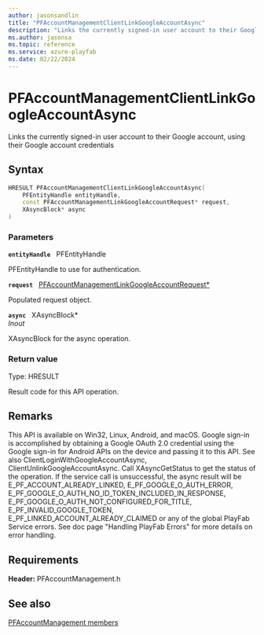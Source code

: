 ```yaml
---
author: jasonsandlin
title: "PFAccountManagementClientLinkGoogleAccountAsync"
description: "Links the currently signed-in user account to their Google account, using their Google account credentials"
ms.author: jasonsa
ms.topic: reference
ms.service: azure-playfab
ms.date: 02/22/2024
---
```


# PFAccountManagementClientLinkGoogleAccountAsync  

Links the currently signed-in user account to their Google account, using their Google account credentials  

## Syntax  
  
```cpp
HRESULT PFAccountManagementClientLinkGoogleAccountAsync(  
    PFEntityHandle entityHandle,  
    const PFAccountManagementLinkGoogleAccountRequest* request,  
    XAsyncBlock* async  
)  
```  
  
### Parameters  
  
**`entityHandle`** &nbsp; PFEntityHandle  
  
PFEntityHandle to use for authentication.  
  
**`request`** &nbsp; [PFAccountManagementLinkGoogleAccountRequest*](../../pfaccountmanagementtypes/structs/pfaccountmanagementlinkgoogleaccountrequest.md)  
  
Populated request object.  
  
**`async`** &nbsp; XAsyncBlock*  
*_Inout_*  
  
XAsyncBlock for the async operation.  
  
  
### Return value
Type: HRESULT
  
Result code for this API operation.
  
## Remarks  
  
This API is available on Win32, Linux, Android, and macOS. Google sign-in is accomplished by obtaining a Google OAuth 2.0 credential using the Google sign-in for Android APIs on the device and passing it to this API. See also ClientLoginWithGoogleAccountAsync, ClientUnlinkGoogleAccountAsync. Call XAsyncGetStatus to get the status of the operation. If the service call is unsuccessful, the async result will be E_PF_ACCOUNT_ALREADY_LINKED, E_PF_GOOGLE_O_AUTH_ERROR, E_PF_GOOGLE_O_AUTH_NO_ID_TOKEN_INCLUDED_IN_RESPONSE, E_PF_GOOGLE_O_AUTH_NOT_CONFIGURED_FOR_TITLE, E_PF_INVALID_GOOGLE_TOKEN, E_PF_LINKED_ACCOUNT_ALREADY_CLAIMED or any of the global PlayFab Service errors. See doc page "Handling PlayFab Errors" for more details on error handling.
  
## Requirements  
  
**Header:** PFAccountManagement.h
  
## See also  
[PFAccountManagement members](../pfaccountmanagement_members.md)  

  
  
